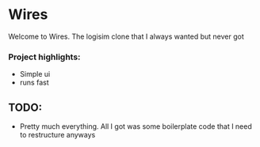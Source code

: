 # Wires
Welcome to Wires. The logisim clone that I always wanted but never got


### Project highlights:

- Simple ui
- runs fast


## TODO:

- Pretty much everything. All I got was some boilerplate code that I need to restructure anyways
